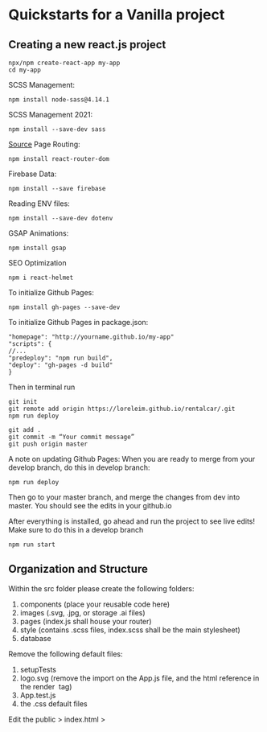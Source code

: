 # Quickstarts for a Vanilla project

## Creating a new react.js project

```
npx/npm create-react-app my-app
cd my-app
```
SCSS Management:

```
npm install node-sass@4.14.1
```
SCSS Management 2021: 
```
npm install --save-dev sass
```
[Source](https://medium.com/nerd-for-tech/add-sass-to-your-react-app-in-2021-here-is-how-c7260c323a5a)
Page Routing:
```
npm install react-router-dom
```
Firebase Data:
```
npm install --save firebase
```
Reading ENV files:
```
npm install --save-dev dotenv
```
GSAP Animations:
```
npm install gsap
```
SEO Optimization
```
npm i react-helmet
```
To initialize Github Pages:
```
npm install gh-pages --save-dev
```
To initialize Github Pages in package.json: 
```
"homepage": "http://yourname.github.io/my-app"
"scripts": {
//...
"predeploy": "npm run build",
"deploy": "gh-pages -d build"
}
```
Then in terminal run 
```
git init
git remote add origin https://loreleim.github.io/rentalcar/.git
npm run deploy

```
```
git add .
git commit -m “Your commit message”
git push origin master
```
A note on updating Github Pages: When you are ready to merge from your develop branch, do this in develop branch: 
```
npm run deploy
```
Then go to your master branch, and merge the changes from dev into master.
You should see the edits in your github.io

After everything is installed, go ahead and run the project to see live edits! Make sure to do this in a develop branch
```
npm run start
```

## Organization and Structure

Within the src folder please create the following folders:

1. components (place your reusable code here)
2. images (.svg, .jpg, or storage .ai files)
3. pages (index.js shall house your router)
4. style (contains .scss files, index.scss shall be the main stylesheet)
5. database

Remove the following default files:

1. setupTests
2. logo.svg (remove the import on the App.js file, and the html reference in the render <img> tag)
3. App.test.js
4. the .css default files

Edit the public > index.html > <title> and <meta description content="">
  
## Add the Following Files

1. style > index.scss
2. style > variables.scss
3. pages > index.js
4. pages > home directory > index.js & index.module.scss
5. database > index.js

## database > index.js
```
class Database {
  constructor() {
    this.multidimensionalArray = {
      About: [
        {
          name: "CDL Mockups",
        }
      ]
    };

    this.flatArray = {
      title: "about",
      text: "something",
      category: "text",
    }
  }
}

const store = new Database();
export default store;
```

## style > index.scss

```
@import "./variables.scss";
@import url("https://use.typekit.net/mfe7wjt.css"); //the font you want to use
* {
  margin: 0;
  padding: 0;
  box-sizing: border-box;
}
```

## style > variables.scss

```
$primary: #00fff5;
$secondary: #ff5de0;
$color: #1e1e1e;
$color: #292929;
```

## home > index.js
```
import React from "react";
import style from "./index.module.scss";

class Home extends React.Component {

  constructor(props) {
    super();
    this.state = {
      string: "",
      int: 0,
      array: [],
      userInput: "",
    };
  }

  handleChange = (e) => {
    this.setState({ searchItem: e.target.value });
    console.log(this.state.searchItem);
  };

  render() {
    return (
      <body className={style.mainContainer}>
        <section>
          <h1>Hello</h1>

          <input
            type="text"
            name={"userInput"}
            onChange={this.handleChange}
          ></input>
          <label>Placeholder</label>
        </section>
      </body>
    );
  }
}

export default Home;
```

## home > index.module.scss
```
@import "../../style/variables.scss";

/*Media Queries*/
/* Larger than tablet (also point when grid becomes active) */
@media (min-width: 550px) {
}

/* Larger than tablet */
@media (min-width: 750px) {
}

/* Larger than desktop */
@media (min-width: 1000px) {
}

/* Larger than Desktop HD */
@media (min-width: 1200px) {
}

/* For TV Screens & Projectors */
@media (min-width: 2000px) {
}
```

## App.js
```
import React, { Component } from "react";
import {
  BrowserRouter as Router,
  Switch,
  Route,
  withRouter,
} from "react-router-dom";
import style from "./style/index.scss";
import Home from "./pages/home";

const App = withRouter(
  class App extends Component {
    constructor(props) {
      super(props);
      this.state = {
      };
    }

    render() {
      return (
        <div className={style.mainContainer}>
            <Switch>
              <Route path="/" exact component={Home}></Route>
            </Switch>
        </div>
      );
    }
  }
);

class RoutedApp extends Component {
  render() {
    return (
      <Router basename="/printerapi">
        <App />
      </Router>
    );
  }
}

export default RoutedApp;
```

## database folder > firebase.js
```
import firebase from "firebase";

const config = {
    apiKey: process.env.REACT_APP_API_KEY,
    authDomain: process.env.REACT_APP_AUTH_DOMAIN,
    databaseURL: process.env.REACT_APP_DATABASE_URL,
    projectId: process.env.REACT_APP_PROJECT_ID,
    storageBucket: process.env.REACT_APP_STORAGE_BUCKET,
    messagingSenderId: process.env.REACT_APP_MESSAGING_SENDER_ID,
    appId: process.env.REACT_APP_APP_ID
};

firebase.initializeApp(config);
export default firebase;
```
## Maps for local arrays 
```
{this.state.todo.map((item) => (<div key={item}>{item}</div>))}
```

## Submitting Forms 
```
  submit = (e) => {
    e.preventDefault();
    document.getElementById("todo").value = "";
    if (!this.state.userInput) {
      this.setState({ showError: true });
    } else {
      this.setState({
        showError: false,
        todo: [...this.state.todo, this.state.userInput],
      });
    }
  };
```

<hr>

## Updating Errors
`npm update react`

`The package-lock.json file was created with an old version of npm`

`Node sass`
Uninstall node-sass: `npm uninstall node-sass` 

Delete package-lock.json, and clean the cache: `npm cache clean --force`

then do `npm update` `npm install` `npm update` 

then again try to install node sass: 
`npm install node-sass`

If this doesn't work, Try to rebuild node-sass:

npm rebuild node-sass

## Errors
A branch named 'gh-pages' already exists
https://stackoverflow.com/questions/63964575/fatal-a-branch-named-gh-pages-already-exists

Public URL Pains
https://stackoverflow.com/questions/27928372/react-router-urls-dont-work-when-refreshing-or-writing-manually

Finding ways to remove the hash
https://stackoverflow.com/questions/56981230/how-to-redirect-old-react-router-hashrouter-with-the-to-browserrouter

```
To be honest, none of these solutions worked for me really, I wanted to perform a redirect from all my previous routes to the new ones without #.

While the accepted answer should be fine for most cases, I'm also handling 404s, which would not really be caught by such redirect.

Ended up adding a guard interacting with React Router history before rendering my switch:

function App() {
  const history = useHistory()

  if (location.hash.startsWith('#/')) {
    history.push(location.hash.replace('#', '')) // or history.replace
  }

  return (
    <Switch>
      <Route path="/" exact component={ Home } />
      ...
      <Route path="*" component={ PageNotFound } />
    </Switch>
  )
}
```

## Debugging
[Node sass issues?](https://stackoverflow.com/questions/46515077/unable-to-install-node-sass-in-my-project)

## Functional Component
```

import React from 'react';
const HelloWorld = () => {
   return (
      <div>
         <p>Hello World!</p>
      </div>
   )
}
export default HelloWorld;
```

## Class Component
```
import React from 'react';
class HelloWorld extends React.Component {
   render() {
      return (
         <div>
            <p>Hello World!</p>
         </div>
      )
   }
}
export default HelloWorld;
```

## High Order Component
```
import React from 'react';
import MyComponent from './components/MyComponent';
class HelloWorld extends React.Component {
   render() {
      return(
         <div>
            {this.props.myArray.map((element) => (
               <MyComponent data={element} key={element.key} />
            ))}
         </div>
      )
   }
}
export default HelloWorld;
```


## Config Github Pages
Deploy your app to github pages via a custom Google Domain name.

[Official Github Docs](https://docs.github.com/en/pages/configuring-a-custom-domain-for-your-github-pages-site/managing-a-custom-domain-for-your-github-pages-site#configuring-a-records-with-your-dns-provider)

[Source](https://dev.to/trentyang/how-to-setup-google-domain-for-github-pages-1p58)
